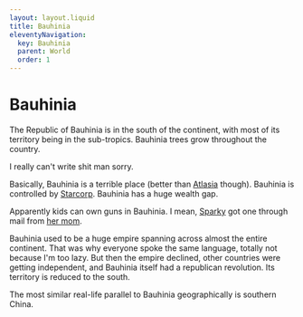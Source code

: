 ```yaml
---
layout: layout.liquid
title: Bauhinia
eleventyNavigation:
  key: Bauhinia
  parent: World
  order: 1
---
```


# Bauhinia

The Republic of Bauhinia is in the south of the continent, with most of its territory being in the sub-tropics. Bauhinia trees grow throughout the country.

I really can't write shit man sorry.

Basically, Bauhinia is a terrible place (better than [Atlasia](../atlasia/) though). Bauhinia is controlled by [Starcorp](starcorp/). Bauhinia has a huge wealth gap.

Apparently kids can own guns in Bauhinia. I mean, [Sparky](/characters/sparky/) got one through mail from [her mom](/characters/amber/).

Bauhinia used to be a huge empire spanning across almost the entire continent. That was why everyone spoke the same language, totally not because I'm too lazy. But then the empire declined, other countries were getting independent, and Bauhinia itself had a republican revolution. Its territory is reduced to the south.

The most similar real-life parallel to Bauhinia geographically is southern China.